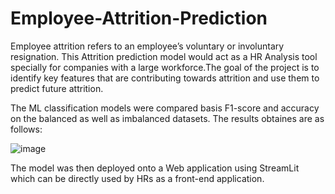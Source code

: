 # Employee-Attrition-Prediction

Employee attrition refers to an employee’s voluntary or involuntary 
resignation. This Attrition prediction model would act as a HR Analysis tool specially for 
companies with a large workforce.The goal of the project is to identify key features that are contributing 
towards attrition and use them to predict future attrition.

The ML classification models were compared basis F1-score and accuracy on the balanced as well as imbalanced datasets. The results obtaines are as follows:

![image](https://user-images.githubusercontent.com/73424712/191253687-aed297f9-b6e7-40a6-9e84-764d3079b75e.png)

The model was then deployed onto a Web application using StreamLit which can be directly used by HRs as a front-end application.

